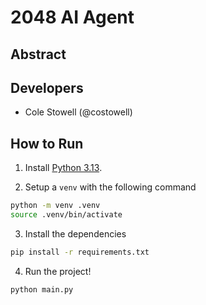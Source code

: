 # 2048 AI Agent

## Abstract

## Developers

- Cole Stowell (@costowell)

## How to Run

1. Install [Python 3.13](https://www.python.org/downloads/release/python-3130/).

2. Setup a `venv` with the following command

```sh
python -m venv .venv
source .venv/bin/activate
```

3. Install the dependencies

```sh
pip install -r requirements.txt
```

4. Run the project!

```sh
python main.py
```
